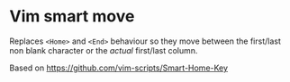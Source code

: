 # Vim smart move

Replaces `<Home>` and `<End>` behaviour so they move between the first/last non
blank character or the _actual_ first/last column.

Based on https://github.com/vim-scripts/Smart-Home-Key
